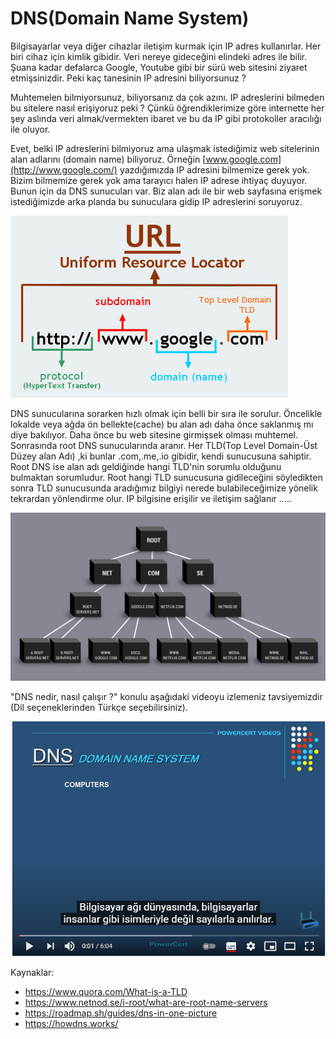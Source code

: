 # DNS(Domain Name System)



Bilgisayarlar veya diğer cihazlar iletişim kurmak için IP adres kullanırlar. Her biri cihaz için kimlik gibidir. Veri nereye gideceğini elindeki adres ile bilir. Şuana kadar defalarca Google, Youtube gibi bir sürü web sitesini ziyaret etmişsinizdir. Peki kaç tanesinin IP adresini biliyorsunuz ?



Muhtemelen bilmiyorsunuz, biliyorsanız da çok azını. IP adreslerini bilmeden bu sitelere nasıl erişiyoruz peki ? Çünkü öğrendiklerimize göre internette her şey aslında veri almak/vermekten ibaret ve bu da IP gibi protokoller aracılığı ile oluyor. 



Evet, belki IP adreslerini bilmiyoruz ama ulaşmak istediğimiz web sitelerinin alan adlarını  (domain name) biliyoruz. Örneğin [www.google.com](http://www.google.com/) yazdığımızda IP adresini bilmemize gerek yok. Bizim bilmemize gerek yok ama tarayıcı halen IP adrese ihtiyaç duyuyor. Bunun için da DNS sunucuları var. Biz alan adı ile bir web sayfasına erişmek istediğimizde arka planda bu sunuculara gidip IP adreslerini soruyoruz. 

![URL](figures/URL.png)



DNS sunucularına sorarken hızlı olmak için belli bir sıra ile sorulur. Öncelikle lokalde veya ağda ön bellekte(cache) bu alan adı daha önce saklanmış mı diye bakılıyor. Daha önce bu web sitesine girmişsek olması muhtemel. Sonrasında root DNS sunucularında aranır. Her TLD(Top Level Domain-Üst Düzey alan Adı) ,ki bunlar .com,.me,.io gibidir, kendi sunucusuna sahiptir. Root DNS ise alan adı geldiğinde hangi TLD'nin sorumlu olduğunu bulmaktan sorumludur. Root hangi TLD sunucusuna gidileceğini söyledikten sonra TLD sunucusunda aradığımız bilgiyi nerede bulabileceğimize yönelik tekrardan yönlendirme olur. IP bilgisine erişilir ve iletişim sağlanır .....

![Root_DNS](figures/ROOT_DNS.png)



"DNS nedir, nasıl çalışır ?" konulu aşağıdaki videoyu izlemeniz tavsiyemizdir (Dil seçeneklerinden Türkçe seçebilirsiniz).

[![](figures/video.png)](https://www.youtube.com/watch?v=mpQZVYPuDGU)



Kaynaklar:

- https://www.quora.com/What-is-a-TLD
- https://www.netnod.se/i-root/what-are-root-name-servers
- https://roadmap.sh/guides/dns-in-one-picture
- https://howdns.works/